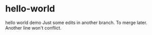 # hello-world
hello world demo
Just some edits in another branch. To merge later.
Another line won't conflict.
